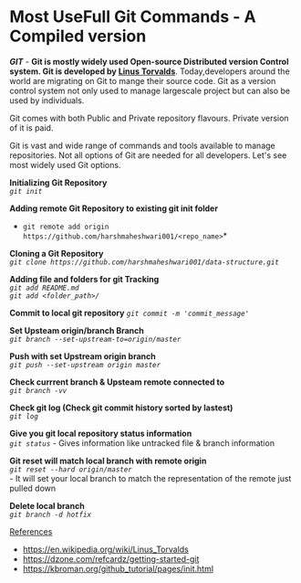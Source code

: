 
# Most UseFull Git Commands - A Compiled version

***GIT*** - **Git is mostly widely used Open-source Distributed version Control system. Git is developed by [Linus Torvalds](https://en.wikipedia.org/wiki/Linus_Torvalds)**. Today,developers around the world are migrating on Git to mange their 
source code. Git as a version control system not only used to manage largescale project but can also be used by individuals.

Git comes with both Public and Private repository flavours. Private version of it is paid.

Git is vast and wide range of commands and tools available to manage repositories. Not all options of Git are needed 
for all developers. Let's see most widely used Git options.

**Initializing Git Repository**   
*```git init```*

**Adding remote Git Repository to existing git init folder**
* ```git remote add origin https://github.com/harshmaheshwari001/<repo_name>```*

**Cloning a Git Repository**   
*```git clone https://github.com/harshmaheshwari001/data-structure.git```*

**Adding file and folders for git Tracking**    
*```git add README.md```*  
*```git add <folder_path>/```*  

**Commit to local git repository**
*```git commit -m 'commit_message'```*  

**Set Upsteam origin/branch Branch**  
*```git branch --set-upstream-to=origin/master```*  

**Push with set Upstream origin branch**  
*```git push --set-upstream origin master```*

**Check currrent branch & Upsteam remote connected to**  
*```git branch -vv```*   

**Check git log (Check git commit history sorted by lastest)**  
*```git log```* 

**Give you git local repository status information**  
*```git status```* 
    - Gives information like untracked file & branch information    

**Git reset will match local branch with remote origin**   
*```git reset --hard origin/master```*  
    - It will set your local branch to match the representation of the remote just pulled down  
    
**Delete local branch**    
*```git branch -d hotfix```*    

[References](#reference_link)
* https://en.wikipedia.org/wiki/Linus_Torvalds 
* https://dzone.com/refcardz/getting-started-git 
* https://kbroman.org/github_tutorial/pages/init.html
